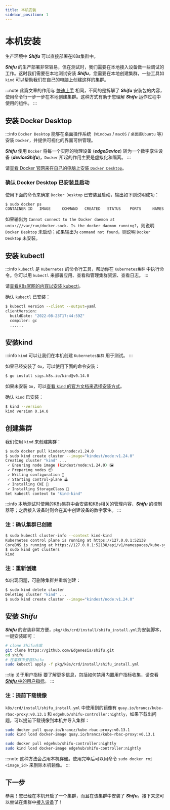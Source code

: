 ```yaml
---
title: 本机安装
sidebar_position: 1
---
```


# 本机安装

生产环境中 ***Shifu*** 可以直接部署在K8s集群中。

***Shifu*** 的生产部署非常容易，但在测试时，我们需要在本地接入设备做一些调试的工作。这时我们需要在本地测试安装 ***Shifu***，您需要在本地创建集群，一些工具如 `kind` 可以帮助我们在自己的电脑上创建这样的集群。

:::note
此篇文章的作用与 [快速上手](/docs/tutorials/) 相同，不同的是拆解了 ***Shifu*** 安装包的内容，使用命令行一步一步在本地创建集群。这种方式有助于您理解 ***Shifu*** 运作过程中使用的组件。
:::

## 安装 Docker Desktop

:::info
`Docker Desktop` 能够在桌面操作系统（`Windows` / `macOS` / `桌面版Ubuntu` 等）安装 `Docker`，并提供可视化的界面可供管理。

***Shifu*** 使用 `Docker` 将每一个实际的物理设备 (***edgeDevice***) 转为一个数字孪生设备 (***deviceShifu***)，`Docker` 所起的作用主要是虚拟化和隔离。
:::

请[查看 Docker 官网来在自己的电脑上安装 `Docker Desktop`](https://www.docker.com)。

### 确认 Docker Desktop 已安装且启动

使用下面的命令来确定 `Docker Desktop` 已安装且启动，输出如下则说明成功：

```bash
$ sudo docker ps
CONTAINER ID   IMAGE     COMMAND   CREATED   STATUS    PORTS     NAMES
```

如果输出为 `Cannot connect to the Docker daemon at unix:///var/run/docker.sock. Is the docker daemon running?`，则说明 `Docker Desktop` 未启动；如果输出为 `command not found`，则说明 `Docker Desktop` 未安装。

## 安装 kubectl

:::info
`kubectl` 是 `Kubernetes` 的命令行工具，帮助你在 `Kubernetes集群` 中执行命令。你可以用 `kubectl` 来部署应用、查看和管理集群资源、查看日志。
:::

请[查看K8s官网的内容以安装 kubectl](https://kubernetes.io/docs/tasks/tools/)。

确认 `kubectl` 已安装：

```bash
$ kubectl version --client --output=yaml
clientVersion:
  buildDate: "2022-08-23T17:44:59Z"
  compiler: gc
  ......
```

## 安装kind

:::info
`kind` 可以让我们在本机创建 `Kubernetes集群` 用于测试。
:::

如果已经安装了 `Go`，可以使用下面的命令安装：

```bash
$ go install sigs.k8s.io/kind@v0.14.0
```

如果未安装 `Go`，可以[查看 `kind` 的官方文档来选择安装方式](https://kind.sigs.k8s.io/docs/user/quick-start#installation)。

确认 `kind` 已安装：

```bash
$ kind --version
kind version 0.14.0
```

## 创建集群

我们使用 `kind` 来创建集群：

```bash
$ sudo docker pull kindest/node:v1.24.0
$ sudo kind create cluster --image="kindest/node:v1.24.0"
Creating cluster "kind" ...
 ✓ Ensuring node image (kindest/node:v1.24.0) 🖼
 ✓ Preparing nodes 📦
 ✓ Writing configuration 📜
 ✓ Starting control-plane 🕹️
 ✓ Installing CNI 🔌
 ✓ Installing StorageClass 💾
Set kubectl context to "kind-kind"
```

:::info
本地测试时使用的K8s集群中会安装和K8s相关的管理内容、***Shifu*** 的控制器等；之后接入设备时则会在其中创建设备的数字孪生。
:::

### 注：确认集群已创建

```bash
$ sudo kubectl cluster-info --context kind-kind
Kubernetes control plane is running at https://127.0.0.1:52138
CoreDNS is running at https://127.0.0.1:52138/api/v1/namespaces/kube-system/services/kube-dns:dns/proxy
$ sudo kind get clusters
kind
```

### 注：重新创建

如出现问题，可删除集群并重新创建：

```bash
$ sudo kind delete cluster
Deleting cluster "kind" ...
$ sudo kind create cluster --image="kindest/node:v1.24.0"
```

## 安装 ***Shifu***

***Shifu*** 的安装非常方便，`pkg/k8s/crd/install/shifu_install.yml`为安装脚本，一键安装即可：

```bash
# clone Shifu仓库
git clone https://github.com/Edgenesis/shifu.git
cd shifu
# 在集群中安装Shifu
sudo kubectl apply -f pkg/k8s/crd/install/shifu_install.yml
```

:::tip 关于用户指标
要了解更多信息，包括如何禁用内置用户指标收集，请查看[***Shifu*** 中的用户指标](i18n\zh-Hans\docusaurus-plugin-content-docs\current\guides\relative-information\user-metrics.md)。
:::

### 注：提前下载镜像

`k8s/crd/install/shifu_install.yml` 中使用到的镜像有 `quay.io/brancz/kube-rbac-proxy:v0.13.1` 和 `edgehub/shifu-controller:nightly`，如果下载出问题，可以提前下载镜像到本机并导入集群：

```bash
sudo docker pull quay.io/brancz/kube-rbac-proxy:v0.13.1
sudo kind load docker-image quay.io/brancz/kube-rbac-proxy:v0.13.1

sudo docker pull edgehub/shifu-controller:nightly
sudo kind load docker-image edgehub/shifu-controller:nightly
```

:::note
这种方法会占用本机存储。使用完毕后可以用命令 `sudo docker rmi <image_id>` 来删除本机镜像。
:::

## 下一步

恭喜！您已经在本机开启了一个集群，而且在该集群中安装了 ***Shifu***。接下来您可以尝试在集群中[接入设备](i18n\zh-Hans\docusaurus-plugin-content-docs\current\guides\cases\README.md)了！
